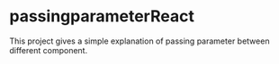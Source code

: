 # passingparameterReact
This project gives a simple explanation of passing parameter between different component.
